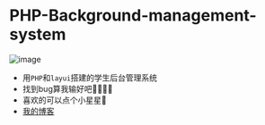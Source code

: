 # PHP-Background-management-system
![image](![image](https://github.com/MaiEmily/map/blob/master/public/image/20190528145810708.png))
* 用`PHP`和`layui`搭建的学生后台管理系统
* 找到bug算我输好吧🤸‍♀️🤸‍♂️<br>
* 喜欢的可以点个小星星🤞<br>
* [我的博客](http://www.fanyuansheng.top "悬停显示") 

